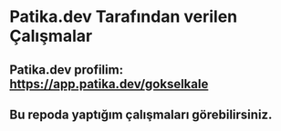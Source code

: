# Patika.dev Tarafından verilen Çalışmalar
## Patika.dev profilim: https://app.patika.dev/gokselkale
## Bu repoda yaptığım çalışmaları görebilirsiniz.
